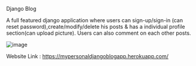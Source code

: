 Django Blog

A full featured django application where users can sign-up/sign-in (can reset password),create/modify/delete his posts &amp; has a individual profile section(can upload picture). Users can also comment  on each other posts.

![image](https://user-images.githubusercontent.com/91273192/202929105-9538b767-e427-479c-83fc-98030f2ddd7e.png)


Website Link : https://mypersonaldjangoblogapp.herokuapp.com/
